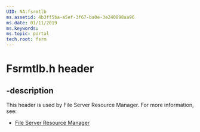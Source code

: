 ```yaml
---
UID: NA:fsrmtlb
ms.assetid: 4b3ff5ba-a5ef-3f67-ba0e-3e240898aa96
ms.date: 01/11/2019
ms.keywords: 
ms.topic: portal
tech.root: fsrm
---
```


# Fsrmtlb.h header


## -description


This header is used by File Server Resource Manager. For more information, see:

- [File Server Resource Manager](../_fsrm/index.md)

